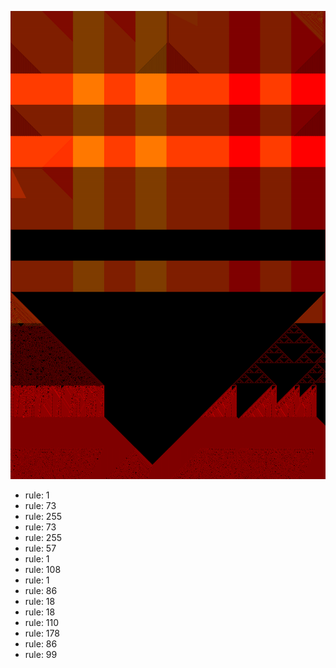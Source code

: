 ![photo](./output.png) 
 * rule: 1
* rule: 73
* rule: 255
* rule: 73
* rule: 255
* rule: 57
* rule: 1
* rule: 108
* rule: 1
* rule: 86
* rule: 18
* rule: 18
* rule: 110
* rule: 178
* rule: 86
* rule: 99
